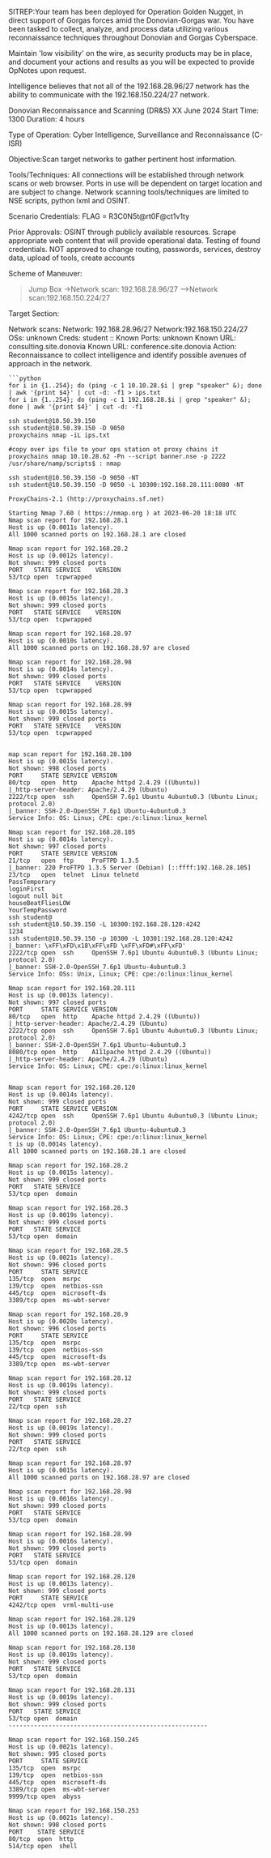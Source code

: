 SITREP:Your team has been deployed for Operation Golden Nugget, in direct support of Gorgas forces amid the Donovian-Gorgas war. You have been tasked to collect, analyze, and process data utilizing various reconnaissance techniques throughout Donovian and Gorgas Cyberspace.

Maintain 'low visibility' on the wire, as security products may be in place, and document your actions and results as you will be expected to provide OpNotes upon request.

Intelligence believes that not all of the 192.168.28.96/27 network has the ability to communicate with the 192.168.150.224/27 network.

Donovian Reconnaissance and Scanning (DR&S)
XX June 2024
Start Time: 1300
Duration: 4 hours

Type of Operation: Cyber Intelligence, Surveillance and Reconnaissance (C-ISR)

Objective:Scan target networks to gather pertinent host information.

Tools/Techniques: All connections will be established through network scans or web browser. Ports in use will be dependent on target location and are subject to change. Network scanning tools/techniques are limited to NSE scripts, python lxml and OSINT.

Scenario Credentials: FLAG = R3C0N5t@rt0F@ct1v1ty

Prior Approvals: OSINT through publicly available resources. Scrape appropriate web content that will provide operational data. Testing of found credentials. NOT approved to change routing, passwords, services, destroy data, upload of tools, create accounts

Scheme of Maneuver:
>Jump Box
->Network scan: 192.168.28.96/27
-->Network scan:192.168.150.224/27

Target Section:

Network scans:
Network: 192.168.28.96/27
Network:192.168.150.224/27
OSs: unknown
Creds: student ::
Known Ports: unknown
Known URL: consulting.site.donovia
Known URL: conference.site.donovia
Action: Reconnaissance to collect intelligence and identify possible avenues of approach in the network.

```
```python
for i in {1..254}; do (ping -c 1 10.10.28.$i | grep "speaker" &); done | awk '{print $4}' | cut -d: -f1 > ips.txt
for i in {1..254}; do (ping -c 1 192.168.28.$i | grep "speaker" &); done | awk '{print $4}' | cut -d: -f1

```
```shell
ssh student@10.50.39.150
ssh student@10.50.39.150 -D 9050 
proxychains nmap -iL ips.txt

#copy over ips file to your ops station ot proxy chains it
proxychains nmap 10.10.28.62 -Pn --script banner.nse -p 2222
/usr/share/namp/scripts$ : nmap 

ssh student@10.50.39.150 -D 9050 -NT
ssh student@10.50.39.150 -D 9050 -L 10300:192.168.28.111:8080 -NT

ProxyChains-2.1 (http://proxychains.sf.net)

Starting Nmap 7.60 ( https://nmap.org ) at 2023-06-20 18:18 UTC
Nmap scan report for 192.168.28.1
Host is up (0.0011s latency).
All 1000 scanned ports on 192.168.28.1 are closed

Nmap scan report for 192.168.28.2
Host is up (0.0012s latency).
Not shown: 999 closed ports
PORT   STATE SERVICE    VERSION
53/tcp open  tcpwrapped

Nmap scan report for 192.168.28.3
Host is up (0.0015s latency).
Not shown: 999 closed ports
PORT   STATE SERVICE    VERSION
53/tcp open  tcpwrapped

Nmap scan report for 192.168.28.97
Host is up (0.0010s latency).
All 1000 scanned ports on 192.168.28.97 are closed

Nmap scan report for 192.168.28.98
Host is up (0.0014s latency).
Not shown: 999 closed ports
PORT   STATE SERVICE    VERSION
53/tcp open  tcpwrapped

Nmap scan report for 192.168.28.99
Host is up (0.0015s latency).
Not shown: 999 closed ports
PORT   STATE SERVICE    VERSION
53/tcp open  tcpwrapped


map scan report for 192.168.28.100
Host is up (0.0015s latency).
Not shown: 998 closed ports
PORT     STATE SERVICE VERSION
80/tcp   open  http    Apache httpd 2.4.29 ((Ubuntu))
|_http-server-header: Apache/2.4.29 (Ubuntu)
2222/tcp open  ssh     OpenSSH 7.6p1 Ubuntu 4ubuntu0.3 (Ubuntu Linux; protocol 2.0)
|_banner: SSH-2.0-OpenSSH_7.6p1 Ubuntu-4ubuntu0.3
Service Info: OS: Linux; CPE: cpe:/o:linux:linux_kernel

Nmap scan report for 192.168.28.105
Host is up (0.0014s latency).
Not shown: 997 closed ports
PORT     STATE SERVICE VERSION
21/tcp   open  ftp     ProFTPD 1.3.5
|_banner: 220 ProFTPD 1.3.5 Server (Debian) [::ffff:192.168.28.105]
23/tcp   open  telnet  Linux telnetd
PassTemporary
loginFirst
logout null bit
houseBeatFliesLOW
YourTempPassword
ssh student@
ssh student@10.50.39.150 -L 10300:192.168.28.120:4242
1234
ssh student@10.50.39.150 -p 10300 -L 10301:192.168.28.120:4242
|_banner: \xFF\xFD\x18\xFF\xFD \xFF\xFD#\xFF\xFD'
2222/tcp open  ssh     OpenSSH 7.6p1 Ubuntu 4ubuntu0.3 (Ubuntu Linux; protocol 2.0)
|_banner: SSH-2.0-OpenSSH_7.6p1 Ubuntu-4ubuntu0.3
Service Info: OSs: Unix, Linux; CPE: cpe:/o:linux:linux_kernel

Nmap scan report for 192.168.28.111
Host is up (0.0013s latency).
Not shown: 997 closed ports
PORT     STATE SERVICE VERSION
80/tcp   open  http    Apache httpd 2.4.29 ((Ubuntu))
|_http-server-header: Apache/2.4.29 (Ubuntu)
2222/tcp open  ssh     OpenSSH 7.6p1 Ubuntu 4ubuntu0.3 (Ubuntu Linux; protocol 2.0)
|_banner: SSH-2.0-OpenSSH_7.6p1 Ubuntu-4ubuntu0.3
8080/tcp open  http    A111pache httpd 2.4.29 ((Ubuntu))
|_http-server-header: Apache/2.4.29 (Ubuntu)
Service Info: OS: Linux; CPE: cpe:/o:linux:linux_kernel


Nmap scan report for 192.168.28.120
Host is up (0.0014s latency).
Not shown: 999 closed ports
PORT     STATE SERVICE VERSION
4242/tcp open  ssh     OpenSSH 7.6p1 Ubuntu 4ubuntu0.3 (Ubuntu Linux; protocol 2.0)
|_banner: SSH-2.0-OpenSSH_7.6p1 Ubuntu-4ubuntu0.3
Service Info: OS: Linux; CPE: cpe:/o:linux:linux_kernel
t is up (0.0014s latency).
All 1000 scanned ports on 192.168.28.1 are closed

Nmap scan report for 192.168.28.2
Host is up (0.0015s latency).
Not shown: 999 closed ports
PORT   STATE SERVICE
53/tcp open  domain

Nmap scan report for 192.168.28.3
Host is up (0.0019s latency).
Not shown: 999 closed ports
PORT   STATE SERVICE
53/tcp open  domain

Nmap scan report for 192.168.28.5
Host is up (0.0021s latency).
Not shown: 996 closed ports
PORT     STATE SERVICE
135/tcp  open  msrpc
139/tcp  open  netbios-ssn
445/tcp  open  microsoft-ds
3389/tcp open  ms-wbt-server

Nmap scan report for 192.168.28.9
Host is up (0.0020s latency).
Not shown: 996 closed ports
PORT     STATE SERVICE
135/tcp  open  msrpc
139/tcp  open  netbios-ssn
445/tcp  open  microsoft-ds
3389/tcp open  ms-wbt-server

Nmap scan report for 192.168.28.12
Host is up (0.0019s latency).
Not shown: 999 closed ports
PORT   STATE SERVICE
22/tcp open  ssh

Nmap scan report for 192.168.28.27
Host is up (0.0019s latency).
Not shown: 999 closed ports
PORT   STATE SERVICE
22/tcp open  ssh

Nmap scan report for 192.168.28.97
Host is up (0.0015s latency).
All 1000 scanned ports on 192.168.28.97 are closed

Nmap scan report for 192.168.28.98
Host is up (0.0016s latency).
Not shown: 999 closed ports
PORT   STATE SERVICE
53/tcp open  domain

Nmap scan report for 192.168.28.99
Host is up (0.0016s latency).
Not shown: 999 closed ports
PORT   STATE SERVICE
53/tcp open  domain

Nmap scan report for 192.168.28.120
Host is up (0.0013s latency).
Not shown: 999 closed ports
PORT     STATE SERVICE
4242/tcp open  vrml-multi-use

Nmap scan report for 192.168.28.129
Host is up (0.0013s latency).
All 1000 scanned ports on 192.168.28.129 are closed

Nmap scan report for 192.168.28.130
Host is up (0.0019s latency).
Not shown: 999 closed ports
PORT   STATE SERVICE
53/tcp open  domain

Nmap scan report for 192.168.28.131
Host is up (0.0019s latency).
Not shown: 999 closed ports
PORT   STATE SERVICE
53/tcp open  domain
-------------------------------------------------------

Nmap scan report for 192.168.150.245
Host is up (0.0021s latency).
Not shown: 995 closed ports
PORT     STATE SERVICE
135/tcp  open  msrpc
139/tcp  open  netbios-ssn
445/tcp  open  microsoft-ds
3389/tcp open  ms-wbt-server
9999/tcp open  abyss

Nmap scan report for 192.168.150.253
Host is up (0.0021s latency).
Not shown: 998 closed ports
PORT    STATE SERVICE
80/tcp  open  http
514/tcp open  shell
